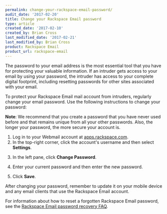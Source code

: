 ```yaml
---
permalink: change-your-rackspace-email-password/
audit_date: '2017-02-20'
title: Change your Rackspace Email password
type: article
created_date: '2017-02-10'
created_by: Brian Cross
last_modified_date: '2017-02-21'
last_modified_by: Brian Cross
product: Rackspace Email
product_url: rackspace-email
---
```

The password to your email address is the most essential tool that you have for protecting your valuable information. If an intruder gets access to your email by using your password, the intruder has access to your complete digital footprint, including resetting passwords for other sites associated with your email.

To protect your Rackspace Email mail account from intruders, regularly change your email password. Use the following instructions to change your password:

**Note**: We recommend that you create a password that you have never used before and that remains unique from all your other passwords. Also, the longer your password, the more secure your account is.

1. Log in to your Webmail account at [apps.rackspace.com](https://apps.rackspace.com).
2. In the top-right corner, click the account's username and then select **Settings**.
<!--insert image step 2a-->
<!--insert image step 2b-->
3. In the left pane, click **Change Password**.
<!--insert image step 3-->
4. Enter your current password and then enter the new password.
<!--insert image step 4-->
5. Click **Save**.

After changing your password, remember to update it on your mobile device and any email clients that use the Rackspace Email account. 

For information about how to reset a forgotten Rackspace Email password, see the [Rackspace Email password recovery FAQ](https://support.rackspace.com/how-to/rackspace-email-password-recovery-faq/).

